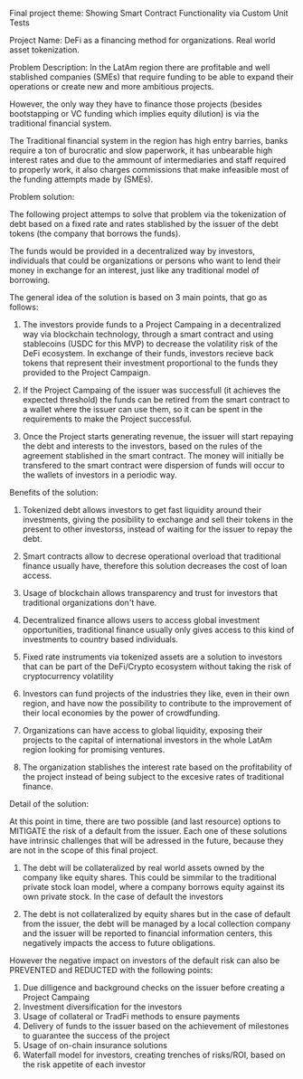 Final project theme: Showing Smart Contract Functionality via Custom Unit Tests

Project Name: DeFi as a financing method for organizations. Real world asset tokenization.

Problem Description: In the LatAm region there are profitable and well stablished companies (SMEs) that require funding to be able to expand their operations or create new and more ambitious projects.

However, the only way they have to finance those projects (besides bootstapping or VC funding which implies equity dilution) is via the traditional financial system.

The Traditional financial system in the region has high entry barries, banks require a ton of burocratic and slow paperwork, it has unbearable high interest rates and due to the ammount of intermediaries and staff required to properly work, it also charges commissions that make infeasible most of the funding attempts made by (SMEs).



Problem solution: 

The following project attemps to solve that problem via the tokenization of debt based on a fixed rate and rates stablished by the issuer of the debt tokens (the company that borrows the funds).

The funds would be provided in a decentralized way by investors, individuals that could be organizations or persons who want to lend their money in exchange for an interest, just like any traditional model of borrowing.


The general idea of the solution is based on 3 main points, that go as follows:

1. The investors provide funds to a Project Campaing in a decentralized way via blockchain technology, through a smart contract and using stablecoins (USDC for this MVP) to decrease the volatility risk of the DeFi ecosystem. In exchange of their funds, investors recieve back tokens that represent their investment proportional to the funds they provided to the Project Campaign.

2. If the Project Campaing of the issuer was successfull (it achieves the expected threshold) the funds can be retired from the smart contract to a wallet where the issuer can use them, so it can be spent in the requirements to make the Project successful.

3. Once the Project starts generating revenue, the issuer will start repaying the debt and interests to the investors, based on the rules of the agreement stablished in the smart contract. The money will initially be transfered to the smart contract were dispersion of funds will occur to the wallets of investors in a periodic way.


Benefits of the solution:

1. Tokenized debt allows investors to get fast liquidity around their investments, giving the posibility to exchange and sell their tokens in the present to other investorss, instead of waiting for the issuer to repay the debt.

2. Smart contracts allow to decrese operational overload that traditional finance usually have, therefore this solution decreases the cost of loan access.

3. Usage of blockchain allows transparency and trust for investors that traditional organizations don't have.

4. Decentralized finance allows users to access global investment opportunities, traditional finance usually only gives access to this kind of investments to country based individuals.

5. Fixed rate instruments via tokenized assets are a solution to investors that can be part of the DeFi/Crypto ecosystem without taking the risk of cryptocurrency volatility

6. Investors can fund projects of the industries they like, even in their own region, and have now the possibility to contribute to the improvement of their local economies by the power of crowdfunding.

7. Organizations can have access to global liquidity, exposing their projects to the capital of international investors in the whole LatAm region looking for promising ventures.

8. The organization stablishes the interest rate based on the profitability of the project instead of being subject to the excesive rates of traditional finance.


Detail of the solution:

At this point in time, there are two possible (and last resource) options to MITIGATE the risk of a default from the issuer. Each one of these solutions have intrinsic challenges that will be adressed in the future, because they are not in the scope of this final project.

1. The debt will be collateralized by real world assets owned by the company like equity shares. This could be simmilar to the traditional private stock loan model, where a company borrows equity against its own private stock. In the case of default the investors 

2. The debt is not collateralized by equity shares but in the case of default from the issuer, the debt will be managed by a local collection company and the issuer will be reported to financial information centers, this negatively impacts the access to future obligations.


However the negative impact on investors of the default risk can also be PREVENTED and REDUCTED with the following points:

1. Due dilligence and background checks on the issuer before creating a Project Campaing
2. Investment diversification for the investors
3. Usage of collateral or TradFi methods to ensure payments
4. Delivery of funds to the issuer based on the achievement of milestones to guarantee the success of the project
5. Usage of on-chain insurance solutions
5. Waterfall model for investors, creating trenches of risks/ROI, based on the risk appetite of each investor
